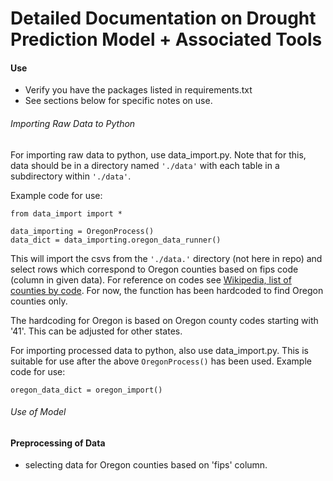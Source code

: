 # Detailed Documentation on Drought Prediction Model + Associated Tools

#### Use

* Verify you have the packages listed in requirements.txt
* See sections below for specific notes on use.

###### Importing Raw Data to Python

For importing raw data to python, use data_import.py. Note that for this, data should be in a directory named `'./data'` with each table in a subdirectory within `'./data'`.

Example code for use:
```
from data_import import *

data_importing = OregonProcess()
data_dict = data_importing.oregon_data_runner()
```

This will import the csvs from the `'./data.'` directory (not here in repo) and select rows which correspond to Oregon counties based on fips code (column in given data). For reference on codes see [Wikipedia, list of counties by code](https://en.wikipedia.org/wiki/List_of_United_States_INCITS_codes_by_county#). For now, the function has been hardcoded to find Oregon counties only.

The hardcoding for Oregon is based on Oregon county codes starting with '41'. This can be adjusted for other states.

For importing processed data to python, also use data_import.py. This is suitable for use after the above `OregonProcess()` has been used. Example code for use:
```
oregon_data_dict = oregon_import()
```

###### Use of Model


#### Preprocessing of Data
* selecting data for Oregon counties based on 'fips' column.